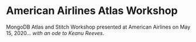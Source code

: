 # American Airlines Atlas Workshop
MongoDB Atlas and Stitch Workshop presented at American Airlines on May 15, 2020... *with an ode to Keanu Reeves*.
